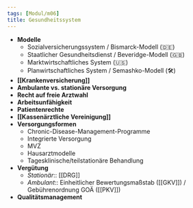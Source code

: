 ```yaml
---
tags: [Modul/m06]
title: Gesundheitssystem
---
```

- **Modelle**
	- Sozialversicherungssystem / Bismarck-Modell (🇩🇪)
	- Staatlicher Gesundheitsdienst / Beveridge-Modell (🇬🇧)
	- Marktwirtschaftliches System (🇺🇸)
	- Planwirtschaftliches System / Semashko-Modell (🛠)
- **[[Krankenversicherung]]**
- **Ambulante vs. stationäre Versorgung**
- **Recht auf freie Arztwahl**
- **Arbeitsunfähigkeit**
- **Patientenrechte**
- **[[Kassenärztliche Vereinigung]]**
- **Versorgungsformen**
	- Chronic-Disease-Management-Programme
	- Integrierte Versorgung
	- MVZ
	- Hausarztmodelle
	- Tagesklinische/teilstationäre Behandlung
- **Vergütung**
	- *Stationär*:: [[DRG]]
	- *Ambulant*:: Einheitlicher Bewertungsmaßstab ([[GKV]]) / Gebührenordnung GOÄ ([[PKV]])
- **Qualitätsmanagement**